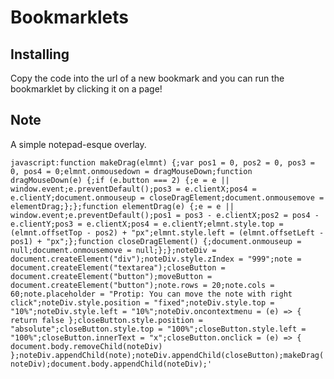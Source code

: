 # Bookmarklets

## Installing

Copy the code into the url of a new bookmark and you can run the bookmarklet by clicking it on a page!

## Note

A simple notepad-esque overlay.

`javascript:function makeDrag(elmnt) {;var pos1 = 0, pos2 = 0, pos3 = 0, pos4 = 0;elmnt.onmousedown = dragMouseDown;function dragMouseDown(e) {;if (e.button === 2) {;e = e || window.event;e.preventDefault();pos3 = e.clientX;pos4 = e.clientY;document.onmouseup = closeDragElement;document.onmousemove = elementDrag;};};function elementDrag(e) {;e = e || window.event;e.preventDefault();pos1 = pos3 - e.clientX;pos2 = pos4 - e.clientY;pos3 = e.clientX;pos4 = e.clientY;elmnt.style.top = (elmnt.offsetTop - pos2) + "px";elmnt.style.left = (elmnt.offsetLeft - pos1) + "px";};function closeDragElement() {;document.onmouseup = null;document.onmousemove = null;};};noteDiv = document.createElement("div");noteDiv.style.zIndex = "999";note = document.createElement("textarea");closeButton = document.createElement("button");moveButton = document.createElement("button");note.rows = 20;note.cols = 60;note.placeholder = "Protip: You can move the note with right click";noteDiv.style.position = "fixed";noteDiv.style.top = "10%";noteDiv.style.left = "10%";noteDiv.oncontextmenu = (e) => { return false };closeButton.style.position = "absolute";closeButton.style.top = "100%";closeButton.style.left = "100%";closeButton.innerText = "x";closeButton.onclick = (e) => { document.body.removeChild(noteDiv) };noteDiv.appendChild(note);noteDiv.appendChild(closeButton);makeDrag(noteDiv);document.body.appendChild(noteDiv);'`
